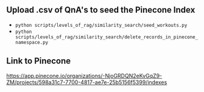 ## Upload .csv of QnA's to seed the Pinecone Index

- `python scripts/levels_of_rag/similarity_search/seed_workouts.py`
- `python scripts/levels_of_rag/similarity_search/delete_records_in_pinecone_namespace.py`

## Link to Pinecone

https://app.pinecone.io/organizations/-NjoGRDQN2eKvGqZ9-ZM/projects/598a31c7-7700-4817-ae7e-25b5156f5399/indexes